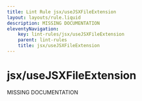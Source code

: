 ```yaml
---
title: Lint Rule jsx/useJSXFileExtension
layout: layouts/rule.liquid
description: MISSING DOCUMENTATION
eleventyNavigation:
	key: lint-rules/jsx/useJSXFileExtension
	parent: lint-rules
	title: jsx/useJSXFileExtension
---
```


# jsx/useJSXFileExtension

MISSING DOCUMENTATION
